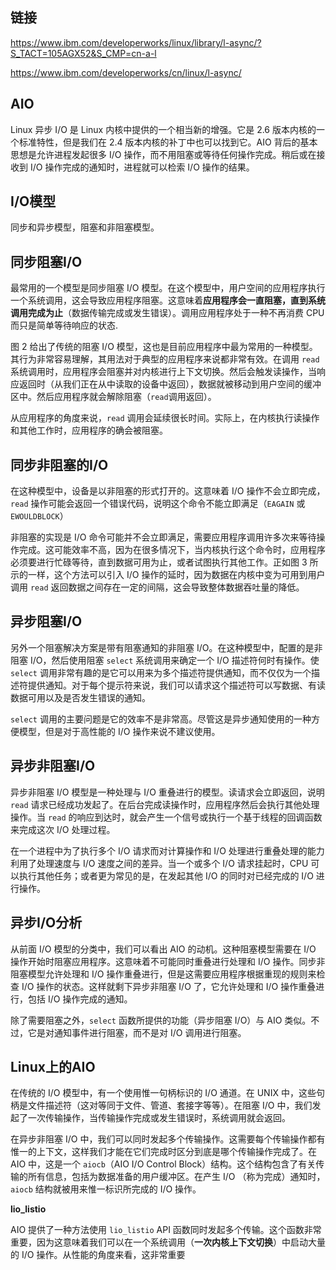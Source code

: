 ## 链接

https://www.ibm.com/developerworks/linux/library/l-async/?S_TACT=105AGX52&S_CMP=cn-a-l

https://www.ibm.com/developerworks/cn/linux/l-async/

## AIO

Linux 异步 I/O 是 Linux 内核中提供的一个相当新的增强。它是 2.6 版本内核的一个标准特性，但是我们在 2.4 版本内核的补丁中也可以找到它。AIO 背后的基本思想是允许进程发起很多 I/O 操作，而不用阻塞或等待任何操作完成。稍后或在接收到 I/O 操作完成的通知时，进程就可以检索 I/O 操作的结果。

## I/O模型

同步和异步模型，阻塞和非阻塞模型。

## 同步阻塞I/O

最常用的一个模型是同步阻塞 I/O 模型。在这个模型中，用户空间的应用程序执行一个系统调用，这会导致应用程序阻塞。这意味着**应用程序会一直阻塞，直到系统调用完成为止**（数据传输完成或发生错误）。调用应用程序处于一种不再消费 CPU 而只是简单等待响应的状态.

图 2 给出了传统的阻塞 I/O 模型，这也是目前应用程序中最为常用的一种模型。其行为非常容易理解，其用法对于典型的应用程序来说都非常有效。在调用 `read` 系统调用时，应用程序会阻塞并对内核进行上下文切换。然后会触发读操作，当响应返回时（从我们正在从中读取的设备中返回），数据就被移动到用户空间的缓冲区中。然后应用程序就会解除阻塞（`read`调用返回）。

从应用程序的角度来说，`read` 调用会延续很长时间。实际上，在内核执行读操作和其他工作时，应用程序的确会被阻塞。

## 同步非阻塞的I/O

在这种模型中，设备是以非阻塞的形式打开的。这意味着 I/O 操作不会立即完成，`read` 操作可能会返回一个错误代码，说明这个命令不能立即满足（`EAGAIN` 或 `EWOULDBLOCK`）

非阻塞的实现是 I/O 命令可能并不会立即满足，需要应用程序调用许多次来等待操作完成。这可能效率不高，因为在很多情况下，当内核执行这个命令时，应用程序必须要进行忙碌等待，直到数据可用为止，或者试图执行其他工作。正如图 3 所示的一样，这个方法可以引入 I/O 操作的延时，因为数据在内核中变为可用到用户调用 `read` 返回数据之间存在一定的间隔，这会导致整体数据吞吐量的降低。

## 异步阻塞I/O

另外一个阻塞解决方案是带有阻塞通知的非阻塞 I/O。在这种模型中，配置的是非阻塞 I/O，然后使用阻塞 `select` 系统调用来确定一个 I/O 描述符何时有操作。使 `select` 调用非常有趣的是它可以用来为多个描述符提供通知，而不仅仅为一个描述符提供通知。对于每个提示符来说，我们可以请求这个描述符可以写数据、有读数据可用以及是否发生错误的通知。

`select` 调用的主要问题是它的效率不是非常高。尽管这是异步通知使用的一种方便模型，但是对于高性能的 I/O 操作来说不建议使用。

## 异步非阻塞I/O

异步非阻塞 I/O 模型是一种处理与 I/O 重叠进行的模型。读请求会立即返回，说明 `read` 请求已经成功发起了。在后台完成读操作时，应用程序然后会执行其他处理操作。当 `read` 的响应到达时，就会产生一个信号或执行一个基于线程的回调函数来完成这次 I/O 处理过程。

在一个进程中为了执行多个 I/O 请求而对计算操作和 I/O 处理进行重叠处理的能力利用了处理速度与 I/O 速度之间的差异。当一个或多个 I/O 请求挂起时，CPU 可以执行其他任务；或者更为常见的是，在发起其他 I/O 的同时对已经完成的 I/O 进行操作。



## 异步I/O分析

从前面 I/O 模型的分类中，我们可以看出 AIO 的动机。这种阻塞模型需要在 I/O 操作开始时阻塞应用程序。这意味着不可能同时重叠进行处理和 I/O 操作。同步非阻塞模型允许处理和 I/O 操作重叠进行，但是这需要应用程序根据重现的规则来检查 I/O 操作的状态。这样就剩下异步非阻塞 I/O 了，它允许处理和 I/O 操作重叠进行，包括 I/O 操作完成的通知。

除了需要阻塞之外，`select` 函数所提供的功能（异步阻塞 I/O）与 AIO 类似。不过，它是对通知事件进行阻塞，而不是对 I/O 调用进行阻塞。

## Linux上的AIO

在传统的 I/O 模型中，有一个使用惟一句柄标识的 I/O 通道。在 UNIX 中，这些句柄是文件描述符（这对等同于文件、管道、套接字等等）。在阻塞 I/O 中，我们发起了一次传输操作，当传输操作完成或发生错误时，系统调用就会返回。

在异步非阻塞 I/O 中，我们可以同时发起多个传输操作。这需要每个传输操作都有惟一的上下文，这样我们才能在它们完成时区分到底是哪个传输操作完成了。在 AIO 中，这是一个 `aiocb`（AIO I/O Control Block）结构。这个结构包含了有关传输的所有信息，包括为数据准备的用户缓冲区。在产生 I/O （称为完成）通知时，`aiocb` 结构就被用来惟一标识所完成的 I/O 操作。

**lio_listio**

AIO 提供了一种方法使用 `lio_listio` API 函数同时发起多个传输。这个函数非常重要，因为这意味着我们可以在一个系统调用（**一次内核上下文切换**）中启动大量的 I/O 操作。从性能的角度来看，这非常重要